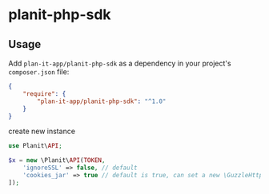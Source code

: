 # planit-php-sdk

## Usage

Add `plan-it-app/planit-php-sdk` as a dependency in your project's `composer.json` file:

```json
{
	"require": {
		"plan-it-app/planit-php-sdk": "^1.0"
	}
}
```

 create new instance
```php
use Planit\API;

$x = new \Planit\API(TOKEN, 
	'ignoreSSL' => false, // default
	'cookies_jar' => true // default is true, can set a new \GuzzleHttp\Cookie\CookieJar if you want
]);
```
